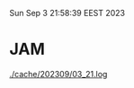 Sun Sep  3 21:58:39 EEST 2023
# JAM
<a href='./cache/202309/03_21.log'>./cache/202309/03_21.log</a>
